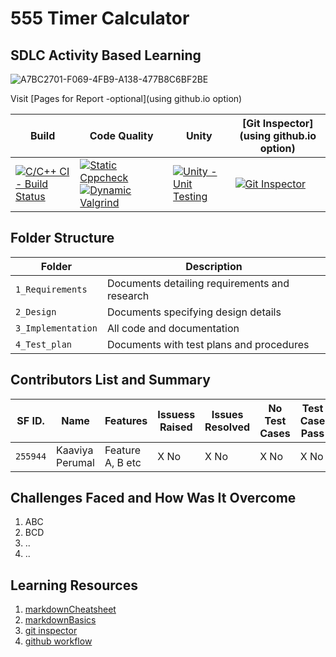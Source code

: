 # 555 Timer Calculator 
## SDLC Activity Based Learning
![A7BC2701-F069-4FB9-A138-477B8C6BF2BE](https://user-images.githubusercontent.com/80662569/114295650-3053d500-9ac4-11eb-9db5-83b1d5c104f5.JPEG)

Visit [Pages for Report -optional](using github.io option)

Build | Code Quality | Unity | [Git Inspector](using github.io option)
------|----------|-------|--------------
[![C/C++ CI - Build Status](https://github.com/KaaviyaP/Stepin_miniproject/actions/workflows/c-cpp.yml/badge.svg)](https://github.com/KaaviyaP/Stepin_miniproject/actions/workflows/c-cpp.yml) | [![Static Cppcheck](https://github.com/prithvisekhar/AppliedSDLC_Template/actions/workflows/cppcheck.yml/badge.svg)](https://github.com/prithvisekhar/AppliedSDLC_Template/actions/workflows/cppcheck.yml) [![Dynamic Valgrind](https://github.com/prithvisekhar/AppliedSDLC_Template/actions/workflows/CodeQuality_Dynamic.yml/badge.svg)](https://github.com/prithvisekhar/AppliedSDLC_Template/actions/workflows/CodeQuality_Dynamic.yml)| [![Unity - Unit Testing](https://github.com/prithvisekhar/AppliedSDLC_Template/actions/workflows/unity.yml/badge.svg)](https://github.com/prithvisekhar/AppliedSDLC_Template/actions/workflows/unity.yml)| [![Git Inspector](https://github.com/prithvisekhar/AppliedSDLC_Template/actions/workflows/gitinspector.yml/badge.svg)](https://github.com/prithvisekhar/AppliedSDLC_Template/actions/workflows/gitinspector.yml)



## Folder Structure
Folder             | Description
-------------------| -----------------------------------------
`1_Requirements`   | Documents detailing requirements and research
`2_Design`         | Documents specifying design details
`3_Implementation` | All code and documentation
`4_Test_plan`      | Documents with test plans and procedures

## Contributors List and Summary

SF ID. |  Name   |    Features    | Issuess Raised |Issues Resolved|No Test Cases|Test Case Pass
-------|---------|----------------|----------------|---------------|-------------|--------------
`255944` | Kaaviya Perumal  | Feature A, B etc    | X No     | X No   |X No   |X No     


## Challenges Faced and How Was It Overcome

1. ABC
2. BCD
3. ..
4. ..

## Learning Resources
1. [markdownCheatsheet](https://github.com/adam-p/markdown-here/wiki/Markdown-Cheatsheet)
2. [markdownBasics](https://guides.github.com/features/mastering-markdown/)
3. [git inspector](https://github.com/ejwa/gitinspector.git)
4. [github workflow](https://docs.github.com/en/actions/learn-github-action)

